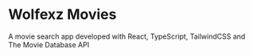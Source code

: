 # Wolfexz Movies

A movie search app developed with React, TypeScript, TailwindCSS and The Movie Database API